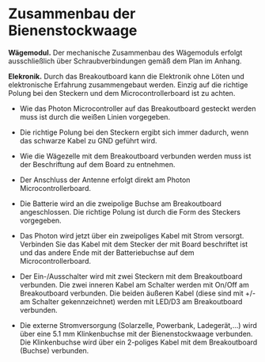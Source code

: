 # Zusammenbau der Bienenstockwaage [](id=zusammenbau-der-bienenstockwaage)

**Wägemodul.** Der mechanische Zusammenbau des Wägemoduls erfolgt ausschließlich über Schraubverbindungen gemäß dem Plan im Anhang.

**Elekronik.** Durch das Breakoutboard kann die Elektronik ohne Löten und elektronische Erfahrung zusammengebaut werden. Einzig auf die richtige Polung bei den Steckern und dem Microcontrollerboard ist zu achten.

* Wie das Photon Microcontroller auf das Breakoutboard gesteckt werden muss ist durch die weißen Linien vorgegeben.

* Die richtige Polung bei den Steckern ergibt sich immer dadurch, wenn das schwarze Kabel zu GND geführt wird.

* Wie die Wägezelle mit dem Breakoutboard verbunden werden muss ist der Beschriftung auf dem Board zu entnehmen.

* Der Anschluss der Antenne erfolgt direkt am Photon Microcontrollerboard.

* Die Batterie wird an die zweipolige Buchse am Breakoutboard angeschlossen. Die richtige Polung ist durch die Form des Steckers vorgegeben.

* Das Photon wird jetzt über ein zweipoliges Kabel mit Strom versorgt. Verbinden Sie das Kabel mit dem Stecker der mit Board beschriftet ist und das andere Ende mit der Batteriebuchse auf dem Microcontrollerboard.

* Der Ein-/Ausschalter wird mit zwei Steckern mit dem Breakoutboard verbunden. Die zwei inneren Kabel am Schalter werden mit On/Off am Breakoutboard verbunden. Die beiden  äußeren Kabel (diese sind mit +/- am Schalter gekennzeichnet) werden mit LED/D3 am Breakoutboard verbunden.

* Die externe Stromversorgung (Solarzelle, Powerbank, Ladegerät,...) wird über eine 5.1 mm Klinkenbuchse mit der Bienenstockwaage verbunden. Die Klinkenbuchse wird über ein 2-poliges Kabel mit dem Breakoutboard (Buchse) verbunden.
